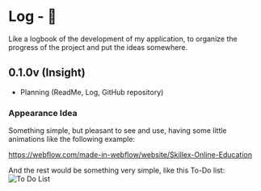 # Log - 📶

Like a logbook of the development of my application, to organize the progress of the project and put the ideas somewhere.

## 0.1.0v (Insight)
  - Planning (ReadMe, Log, GitHub repository)

  ### Appearance Idea
  Something simple, but pleasant to see and use, having some little animations like the following example:
  
  https://webflow.com/made-in-webflow/website/Skillex-Online-Education 
  
  And the rest would be something very simple, like this To-Do list:
  <img align="center" alt="To Do List" src="https://i.pinimg.com/564x/4f/d0/1a/4fd01a3f787a4725953df64453af8571.jpg">
